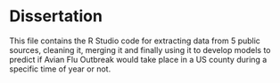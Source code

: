 # Dissertation
This file contains the R Studio code for extracting data from 5 public sources, cleaning it, merging it and finally using it to develop models to predict if Avian Flu Outbreak would take place in a US county during a specific time of year or not.

